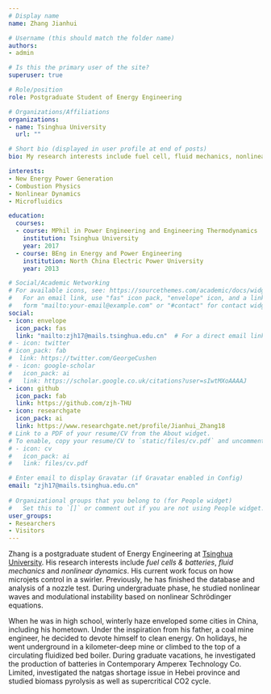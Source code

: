 ```yaml
---
# Display name
name: Zhang Jianhui

# Username (this should match the folder name)
authors:
- admin

# Is this the primary user of the site?
superuser: true

# Role/position
role: Postgraduate Student of Energy Engineering

# Organizations/Affiliations
organizations:
- name: Tsinghua University
  url: ""

# Short bio (displayed in user profile at end of posts)
bio: My research interests include fuel cell, fluid mechanics, nonlinear.

interests:
- New Energy Power Generation
- Combustion Physics
- Nonlinear Dynamics
- Microfluidics

education:
  courses:
  - course: MPhil in Power Engineering and Engineering Thermodynamics 
    institution: Tsinghua University
    year: 2017
  - course: BEng in Energy and Power Engineering
    institution: North China Electric Power University
    year: 2013

# Social/Academic Networking
# For available icons, see: https://sourcethemes.com/academic/docs/widgets/#icons
#   For an email link, use "fas" icon pack, "envelope" icon, and a link in the
#   form "mailto:your-email@example.com" or "#contact" for contact widget.
social:
- icon: envelope
  icon_pack: fas
  link: "mailto:zjh17@mails.tsinghua.edu.cn"  # For a direct email link, use "zjh17@mails.tsinghua.edu.cn".
# - icon: twitter
# icon_pack: fab
#  link: https://twitter.com/GeorgeCushen
# - icon: google-scholar
#   icon_pack: ai
#   link: https://scholar.google.co.uk/citations?user=sIwtMXoAAAAJ
- icon: github
  icon_pack: fab
  link: https://github.com/zjh-THU
- icon: researchgate
  icon_pack: ai
  link: https://www.researchgate.net/profile/Jianhui_Zhang18
# Link to a PDF of your resume/CV from the About widget.
# To enable, copy your resume/CV to `static/files/cv.pdf` and uncomment the lines below.  
# - icon: cv
#   icon_pack: ai
#   link: files/cv.pdf

# Enter email to display Gravatar (if Gravatar enabled in Config)
email: "zjh17@mails.tsinghua.edu.cn"
  
# Organizational groups that you belong to (for People widget)
#   Set this to `[]` or comment out if you are not using People widget.  
user_groups:
- Researchers
- Visitors
---
```


Zhang is a postgraduate student of Energy Engineering at [Tsinghua University](http://www.te.tsinghua.edu.cn/publish/teen/index.html). His research interests include *fuel cells & batteries*, *fluid mechanics* and *nonlinear dynamics*. His current work focus on how microjets control in a swirler. Previously, he has finished the database and analysis of a nozzle test. During undergraduate phase, he studied nonlinear waves and modulational instability based on nonlinear Schrödinger equations. 

When he was in high school, winterly haze enveloped some cities in China, including his hometown. Under the inspiration from his father, a coal mine engineer, he decided to devote himself to clean energy. On holidays, he went underground in a kilometer-deep mine or climbed to the top of a circulating fluidized bed boiler. During graduate vacations, he investigated the production of batteries in Contemporary Amperex Technology Co. Limited, investigated the natgas shortage issue in Hebei province and studied biomass pyrolysis as well as supercritical CO2 cycle.

